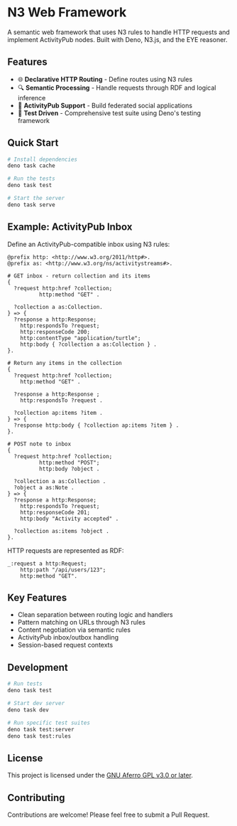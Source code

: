 # N3 Web Framework

A semantic web framework that uses N3 rules to handle HTTP requests and implement ActivityPub nodes. Built with Deno, N3.js, and the EYE reasoner.

## Features

- 🌐 **Declarative HTTP Routing** - Define routes using N3 rules
- 🔍 **Semantic Processing** - Handle requests through RDF and logical inference  
- 🤝 **ActivityPub Support** - Build federated social applications
- 🧪 **Test Driven** - Comprehensive test suite using Deno's testing framework

## Quick Start

```bash
# Install dependencies
deno task cache

# Run the tests
deno task test

# Start the server
deno task serve
```

## Example: ActivityPub Inbox

Define an ActivityPub-compatible inbox using N3 rules:

```n3
@prefix http: <http://www.w3.org/2011/http#>.
@prefix as: <http://www.w3.org/ns/activitystreams#>.

# GET inbox - return collection and its items
{
  ?request http:href ?collection;
          http:method "GET" .
  
  ?collection a as:Collection.
} => {
  ?response a http:Response;
    http:respondsTo ?request;
    http:responseCode 200;
    http:contentType "application/turtle";
    http:body { ?collection a as:Collection } .
}.

# Return any items in the collection
{
  ?request http:href ?collection;
    http:method "GET" .
  
  ?response a http:Response ;
    http:respondsTo ?request .

  ?collection ap:items ?item .
} => {
  ?response http:body { ?collection ap:items ?item } .
}.

# POST note to inbox
{
  ?request http:href ?collection;
          http:method "POST";
          http:body ?object .
  
  ?collection a as:Collection .    
  ?object a as:Note .
} => {
  ?response a http:Response;
    http:respondsTo ?request;
    http:responseCode 201;
    http:body "Activity accepted" .

  ?collection as:items ?object .
}.
```

HTTP requests are represented as RDF:

```turtle
_:request a http:Request;
    http:path "/api/users/123";
    http:method "GET".
```

## Key Features

- Clean separation between routing logic and handlers
- Pattern matching on URLs through N3 rules
- Content negotiation via semantic rules
- ActivityPub inbox/outbox handling
- Session-based request contexts

## Development

```bash
# Run tests
deno task test

# Start dev server
deno task dev

# Run specific test suites
deno task test:server
deno task test:rules
```

## License

This project is licensed under the [GNU Aferro GPL v3.0 or later](LICENSE.md).

## Contributing

Contributions are welcome! Please feel free to submit a Pull Request.
